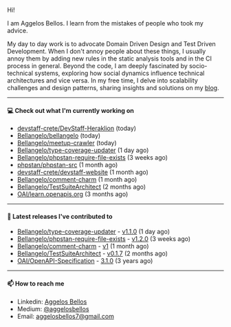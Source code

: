 Hi!

I am Aggelos Bellos. I learn from the mistakes of people who took my advice.

My day to day work is to advocate Domain Driven Design and Test Driven Development. When I don't annoy people about these things, I usually annoy them by adding new rules in the static analysis tools and in the CI process in general.
Beyond the code, I am deeply fascinated by socio-technical systems, exploring how social dynamics influence technical architectures and vice versa.
In my free time, I delve into scalability challenges and design patterns, sharing insights and solutions on my [blog](https://medium.com/@aggelosbellos).

---

#### 💻 Check out what I'm currently working on

- [devstaff-crete/DevStaff-Heraklion](https://github.com/devstaff-crete/DevStaff-Heraklion) (today)
- [Bellangelo/bellangelo](https://github.com/Bellangelo/bellangelo) (today)
- [Bellangelo/meetup-crawler](https://github.com/Bellangelo/meetup-crawler) (today)
- [Bellangelo/type-coverage-updater](https://github.com/Bellangelo/type-coverage-updater) (1 day ago)
- [Bellangelo/phpstan-require-file-exists](https://github.com/Bellangelo/phpstan-require-file-exists) (3 weeks ago)
- [phpstan/phpstan-src](https://github.com/phpstan/phpstan-src) (1 month ago)
- [devstaff-crete/devstaff-website](https://github.com/devstaff-crete/devstaff-website) (1 month ago)
- [Bellangelo/comment-charm](https://github.com/Bellangelo/comment-charm) (1 month ago)
- [Bellangelo/TestSuiteArchitect](https://github.com/Bellangelo/TestSuiteArchitect) (2 months ago)
- [OAI/learn.openapis.org](https://github.com/OAI/learn.openapis.org) (3 months ago)

---

#### 🔭 Latest releases I've contributed to

- [Bellangelo/type-coverage-updater](https://github.com/Bellangelo/type-coverage-updater) - [v1.1.0](https://github.com/Bellangelo/type-coverage-updater/releases/tag/v1.1.0) (1 day ago)
- [Bellangelo/phpstan-require-file-exists](https://github.com/Bellangelo/phpstan-require-file-exists) - [v1.2.0](https://github.com/Bellangelo/phpstan-require-file-exists/releases/tag/v1.2.0) (3 weeks ago)
- [Bellangelo/comment-charm](https://github.com/Bellangelo/comment-charm) - [v1](https://github.com/Bellangelo/comment-charm/releases/tag/v1) (1 month ago)
- [Bellangelo/TestSuiteArchitect](https://github.com/Bellangelo/TestSuiteArchitect) - [v0.1.7](https://github.com/Bellangelo/TestSuiteArchitect/releases/tag/v0.1.7) (2 months ago)
- [OAI/OpenAPI-Specification](https://github.com/OAI/OpenAPI-Specification) - [3.1.0](https://github.com/OAI/OpenAPI-Specification/releases/tag/3.1.0) (3 years ago)

---

#### 📫 How to reach me

- Linkedin: [Aggelos Bellos](https://www.linkedin.com/in/aggelos-bellos/)
- Medium: [@aggelosbellos](https://medium.com/@aggelosbellos)
- Email: [aggelosbellos7@gmail.com](mailto:aggelosbellos7@gmail.com)